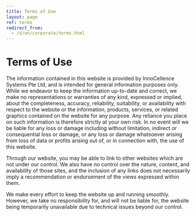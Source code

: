```yaml
---
title: Terms of Use
layout: page
ref: terms
redirect_from:
  - /d/en/corporate/terms.html
---
```

# Terms of Use
The information contained in this website is provided by InnoCellence Systems Pte Ltd, and is intended for general information purposes only. While we endeavor to keep the information up-to-date and correct, we make no representations or warranties of any kind, expressed or implied, about the completeness, accuracy, reliability, suitability, or availability with respect to the website or the information, products, services, or related graphics contained on the website for any purpose. Any reliance you place on such information is therefore strictly at your own risk. In no event will we be liable for any loss or damage including without limitation, indirect or consequential loss or damage, or any loss or damage whatsoever arising from loss of data or profits arising out of, or in connection with, the use of this website.

Through our website, you may be able to link to other websites which are not under our control. We also have no control over the nature, content, and availability of those sites, and the inclusion of any links does not necessarily imply a recommendation or endorsement of the views expressed within them.

We make every effort to keep the website up and running smoothly. However, we take no responsibility for, and will not be liable for, the website being temporarily unavailable due to technical issues beyond our control.